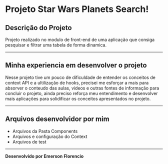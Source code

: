 # Projeto Star Wars Planets Search!

## Descrição do Projeto

Projeto realizado no modulo de front-end de uma aplicação que consiga pesquisar e filtrar uma tabela de forma dinamica.

---

## Minha experiencia em desenvolver o projeto

Nesse projeto tive um pouco de dificuldade de entender os conceitos de context API e a ultilização de hooks, precisei me esforçar a mais para absorver o conteudo das aulas, videos e outras fontes de informação para concluir o projeto, ainda preciso reforça meu entendimento e desenvolver mais aplicações para solidificar os conceitos apresentados no projeto.

---

## Arquivos desenvolvidor por mim

* Arquivos da Pasta Components
* Arquivos e configuração do Context
* Arquivos de test

---

<strong>Desenvolvido por Emerson Florencio</strong>